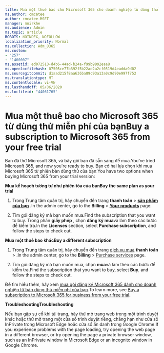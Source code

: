 ```yaml
---
title: Mua một thuê bao cho Microsoft 365 cho doanh nghiệp từ dùng thử miễn phí của bạn
ms.author: cmcatee
author: cmcatee-MSFT
manager: mnirkhe
ms.audience: Admin
ms.topic: article
ROBOTS: NOINDEX, NOFOLLOW
localization_priority: Normal
ms.collection: Adm_O365
ms.custom:
- "257"
- "1400007"
ms.assetid: ed072510-d4b6-44ad-b24a-f99b9892eaa8
ms.openlocfilehash: 07505ce77b392f5b22ae2a2cf0519d4eadda9d02
ms.sourcegitcommit: d1aad215f8aa636ba89c93a13a0c9d90e997f752
ms.translationtype: MT
ms.contentlocale: vi-VN
ms.lasthandoff: 05/06/2020
ms.locfileid: "44061765"
---
```

# <a name="buy-a-subscription-to-microsoft-365-from-your-free-trial"></a><span data-ttu-id="c4a07-102">Mua một thuê bao cho Microsoft 365 từ dùng thử miễn phí của bạn</span><span class="sxs-lookup"><span data-stu-id="c4a07-102">Buy a subscription to Microsoft 365 from your free trial</span></span>

<span data-ttu-id="c4a07-103">Bạn đã thử Microsoft 365, và bây giờ bạn đã sẵn sàng để mua.</span><span class="sxs-lookup"><span data-stu-id="c4a07-103">You've tried Microsoft 365, and now you're ready to buy.</span></span> <span data-ttu-id="c4a07-104">Bạn có hai lựa chọn khi mua Microsoft 365 từ phiên bản dùng thử của bạn:</span><span class="sxs-lookup"><span data-stu-id="c4a07-104">You have two options when buying Microsoft 365 from your trial version:</span></span>
  
 <span data-ttu-id="c4a07-105">**Mua kế hoạch tương tự như phiên tòa của bạn**</span><span class="sxs-lookup"><span data-stu-id="c4a07-105">**Buy the same plan as your trial**</span></span>
  
1. <span data-ttu-id="c4a07-106">Trong Trung tâm quản trị, hãy chuyển đến trang **thanh toán** \> **[sản phẩm của bạn](https://go.microsoft.com/fwlink/p/?linkid=842054)** .</span><span class="sxs-lookup"><span data-stu-id="c4a07-106">In the admin center, go to the **Billing** \> **[Your products](https://go.microsoft.com/fwlink/p/?linkid=842054)** page.</span></span>

2. <span data-ttu-id="c4a07-107">Tìm gói đăng ký mà bạn muốn mua.</span><span class="sxs-lookup"><span data-stu-id="c4a07-107">Find the subscription that you want to buy.</span></span> <span data-ttu-id="c4a07-108">Trong phần **giấy phép** , chọn **đăng ký mua**và làm theo các bước để kiểm tra.</span><span class="sxs-lookup"><span data-stu-id="c4a07-108">In the **Licenses** section, select **Purchase subscription**, and follow the steps to check out.</span></span>

<span data-ttu-id="c4a07-109">**Mua một thuê bao khác**</span><span class="sxs-lookup"><span data-stu-id="c4a07-109">**Buy a different subscription**</span></span>
  
1. <span data-ttu-id="c4a07-110">Trong Trung tâm quản trị, hãy chuyển đến trang [dịch vụ mua](https://go.microsoft.com/fwlink/p/?linkid=868433) **thanh toán** \> .</span><span class="sxs-lookup"><span data-stu-id="c4a07-110">In the admin center, go to the **Billing** \> [Purchase services](https://go.microsoft.com/fwlink/p/?linkid=868433) page.</span></span>

3. <span data-ttu-id="c4a07-111">Tìm gói đăng ký mà bạn muốn mua, chọn **mua**và làm theo các bước để kiểm tra.</span><span class="sxs-lookup"><span data-stu-id="c4a07-111">Find the subscription that you want to buy, select **Buy**, and follow the steps to check out.</span></span>

<span data-ttu-id="c4a07-112">Để tìm hiểu thêm, hãy xem [mua gói đăng ký Microsoft 365 dành cho doanh nghiệp từ bản dùng thử miễn phí của bạn](https://docs.microsoft.com/office365/admin/subscriptions-and-billing/buy-a-subscription-from-your-free-trial).</span><span class="sxs-lookup"><span data-stu-id="c4a07-112">To learn more, see [Buy a subscription to Microsoft 365 for business from your free trial](https://docs.microsoft.com/office365/admin/subscriptions-and-billing/buy-a-subscription-from-your-free-trial).</span></span>

<span data-ttu-id="c4a07-113">**Troubleshooting**</span><span class="sxs-lookup"><span data-stu-id="c4a07-113">**Troubleshooting**</span></span>

<span data-ttu-id="c4a07-114">Nếu bạn gặp sự cố khi tải trang, hãy thử mở trang web trong một trình duyệt khác hoặc thử mở trang một cửa sổ trình duyệt riêng, chẳng hạn như cửa sổ InPrivate trong Microsoft Edge hoặc cửa sổ ẩn danh trong Google Chrome.</span><span class="sxs-lookup"><span data-stu-id="c4a07-114">If you experience problems with the page loading, try opening the web page in a different browser, or try opening the page a private browser window, such as an InPrivate window in Microsoft Edge or an incognito window in Google Chrome.</span></span>
